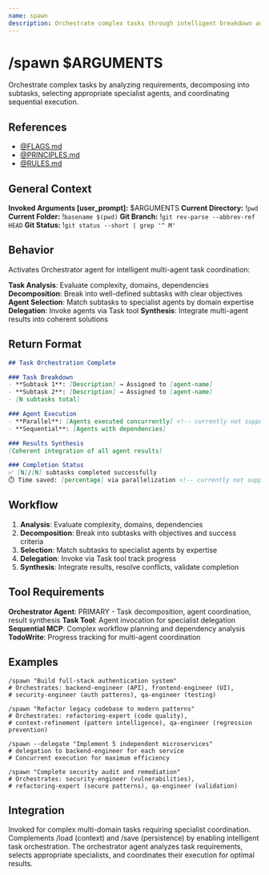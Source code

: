 ```yaml
---
name: spawn
description: Orchestrate complex tasks through intelligent breakdown and specialist agent delegation
---
```


# /spawn $ARGUMENTS

Orchestrate complex tasks by analyzing requirements, decomposing into subtasks, selecting appropriate specialist agents, and coordinating sequential execution.

## References
- [@FLAGS.md](../FLAGS.md)
- [@PRINCIPLES.md](../PRINCIPLES.md)
- [@RULES.md](../RULES.md)

## General Context
**Invoked Arguments [user_prompt]:** $ARGUMENTS
**Current Directory:** !`pwd`
**Current Folder:** !`basename $(pwd)`
**Git Branch:** !`git rev-parse --abbrev-ref HEAD`
**Git Status:**
!`git status --short | grep '^ M'`

## Behavior

Activates Orchestrator agent for intelligent multi-agent task coordination:

**Task Analysis**: Evaluate complexity, domains, dependencies
**Decomposition**: Break into well-defined subtasks with clear objectives
**Agent Selection**: Match subtasks to specialist agents by domain expertise
**Delegation**: Invoke agents via Task tool
**Synthesis**: Integrate multi-agent results into coherent solutions

## Return Format

```markdown
## Task Orchestration Complete

### Task Breakdown
- **Subtask 1**: [Description] → Assigned to [agent-name]
- **Subtask 2**: [Description] → Assigned to [agent-name]
- [N subtasks total]

### Agent Execution
- **Parallel**: [Agents executed concurrently] <!-- currently not supported -->
- **Sequential**: [Agents with dependencies]

### Results Synthesis
[Coherent integration of all agent results]

### Completion Status
✅ [N]/[N] subtasks completed successfully
⏱️ Time saved: [percentage] via parallelization <!-- currently not supported -->
```

## Workflow

1. **Analysis**: Evaluate complexity, domains, dependencies
2. **Decomposition**: Break into subtasks with objectives and success criteria
3. **Selection**: Match subtasks to specialist agents by expertise
4. **Delegation**: Invoke via Task tool track progress
5. **Synthesis**: Integrate results, resolve conflicts, validate completion

## Tool Requirements

**Orchestrator Agent**: PRIMARY - Task decomposition, agent coordination, result synthesis
**Task Tool**: Agent invocation for specialist delegation
**Sequential MCP**: Complex workflow planning and dependency analysis
**TodoWrite**: Progress tracking for multi-agent coordination

## Examples

```
/spawn "Build full-stack authentication system"
# Orchestrates: backend-engineer (API), frontend-engineer (UI),
# security-engineer (auth patterns), qa-engineer (testing)

/spawn "Refactor legacy codebase to modern patterns"
# Orchestrates: refactoring-expert (code quality),
# context-refinement (pattern intelligence), qa-engineer (regression prevention)

/spawn --delegate "Implement 5 independent microservices"
# delegation to backend-engineer for each service
# Concurrent execution for maximum efficiency

/spawn "Complete security audit and remediation"
# Orchestrates: security-engineer (vulnerabilities),
# refactoring-expert (secure patterns), qa-engineer (validation)
```

## Integration

Invoked for complex multi-domain tasks requiring specialist coordination. Complements /load (context) and /save (persistence) by enabling intelligent task orchestration. The orchestrator agent analyzes task requirements, selects appropriate specialists, and coordinates their execution for optimal results.
